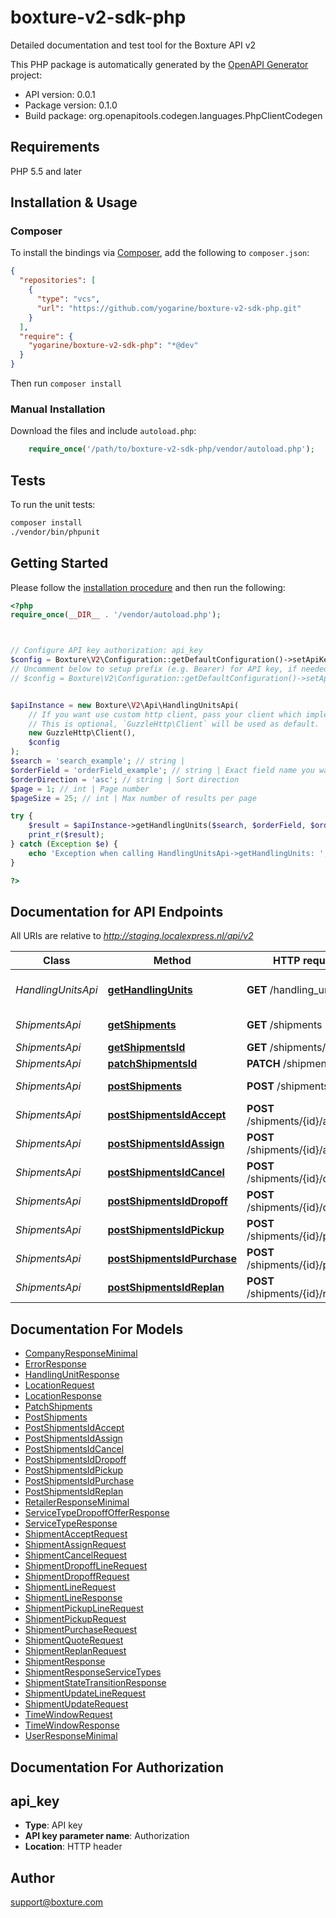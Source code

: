 # boxture-v2-sdk-php

Detailed documentation and test tool for the Boxture API v2

This PHP package is automatically generated by the [OpenAPI Generator](https://openapi-generator.tech) project:

- API version: 0.0.1
- Package version: 0.1.0
- Build package: org.openapitools.codegen.languages.PhpClientCodegen

## Requirements

PHP 5.5 and later

## Installation & Usage

### Composer

To install the bindings via [Composer](http://getcomposer.org/), add the following to `composer.json`:

```json
{
  "repositories": [
    {
      "type": "vcs",
      "url": "https://github.com/yogarine/boxture-v2-sdk-php.git"
    }
  ],
  "require": {
    "yogarine/boxture-v2-sdk-php": "*@dev"
  }
}
```

Then run `composer install`

### Manual Installation

Download the files and include `autoload.php`:

```php
    require_once('/path/to/boxture-v2-sdk-php/vendor/autoload.php');
```

## Tests

To run the unit tests:

```bash
composer install
./vendor/bin/phpunit
```

## Getting Started

Please follow the [installation procedure](#installation--usage) and then run the following:

```php
<?php
require_once(__DIR__ . '/vendor/autoload.php');



// Configure API key authorization: api_key
$config = Boxture\V2\Configuration::getDefaultConfiguration()->setApiKey('Authorization', 'YOUR_API_KEY');
// Uncomment below to setup prefix (e.g. Bearer) for API key, if needed
// $config = Boxture\V2\Configuration::getDefaultConfiguration()->setApiKeyPrefix('Authorization', 'Bearer');


$apiInstance = new Boxture\V2\Api\HandlingUnitsApi(
    // If you want use custom http client, pass your client which implements `GuzzleHttp\ClientInterface`.
    // This is optional, `GuzzleHttp\Client` will be used as default.
    new GuzzleHttp\Client(),
    $config
);
$search = 'search_example'; // string | 
$orderField = 'orderField_example'; // string | Exact field name you want to sort the output by
$orderDirection = 'asc'; // string | Sort direction
$page = 1; // int | Page number
$pageSize = 25; // int | Max number of results per page

try {
    $result = $apiInstance->getHandlingUnits($search, $orderField, $orderDirection, $page, $pageSize);
    print_r($result);
} catch (Exception $e) {
    echo 'Exception when calling HandlingUnitsApi->getHandlingUnits: ', $e->getMessage(), PHP_EOL;
}

?>
```

## Documentation for API Endpoints

All URIs are relative to *http://staging.localexpress.nl/api/v2*

Class | Method | HTTP request | Description
------------ | ------------- | ------------- | -------------
*HandlingUnitsApi* | [**getHandlingUnits**](docs/Api/HandlingUnitsApi.md#gethandlingunits) | **GET** /handling_units | List handling units
*ShipmentsApi* | [**getShipments**](docs/Api/ShipmentsApi.md#getshipments) | **GET** /shipments | List shipments
*ShipmentsApi* | [**getShipmentsId**](docs/Api/ShipmentsApi.md#getshipmentsid) | **GET** /shipments/{id} | 
*ShipmentsApi* | [**patchShipmentsId**](docs/Api/ShipmentsApi.md#patchshipmentsid) | **PATCH** /shipments/{id} | 
*ShipmentsApi* | [**postShipments**](docs/Api/ShipmentsApi.md#postshipments) | **POST** /shipments | Shipment quote
*ShipmentsApi* | [**postShipmentsIdAccept**](docs/Api/ShipmentsApi.md#postshipmentsidaccept) | **POST** /shipments/{id}/accept | Shipment accept
*ShipmentsApi* | [**postShipmentsIdAssign**](docs/Api/ShipmentsApi.md#postshipmentsidassign) | **POST** /shipments/{id}/assign | Shipment assign
*ShipmentsApi* | [**postShipmentsIdCancel**](docs/Api/ShipmentsApi.md#postshipmentsidcancel) | **POST** /shipments/{id}/cancel | Shipment cancel
*ShipmentsApi* | [**postShipmentsIdDropoff**](docs/Api/ShipmentsApi.md#postshipmentsiddropoff) | **POST** /shipments/{id}/dropoff | Shipment dropoff
*ShipmentsApi* | [**postShipmentsIdPickup**](docs/Api/ShipmentsApi.md#postshipmentsidpickup) | **POST** /shipments/{id}/pickup | Shipment pickup
*ShipmentsApi* | [**postShipmentsIdPurchase**](docs/Api/ShipmentsApi.md#postshipmentsidpurchase) | **POST** /shipments/{id}/purchase | Shipment purchase
*ShipmentsApi* | [**postShipmentsIdReplan**](docs/Api/ShipmentsApi.md#postshipmentsidreplan) | **POST** /shipments/{id}/replan | Shipment replan


## Documentation For Models

 - [CompanyResponseMinimal](docs/Model/CompanyResponseMinimal.md)
 - [ErrorResponse](docs/Model/ErrorResponse.md)
 - [HandlingUnitResponse](docs/Model/HandlingUnitResponse.md)
 - [LocationRequest](docs/Model/LocationRequest.md)
 - [LocationResponse](docs/Model/LocationResponse.md)
 - [PatchShipments](docs/Model/PatchShipments.md)
 - [PostShipments](docs/Model/PostShipments.md)
 - [PostShipmentsIdAccept](docs/Model/PostShipmentsIdAccept.md)
 - [PostShipmentsIdAssign](docs/Model/PostShipmentsIdAssign.md)
 - [PostShipmentsIdCancel](docs/Model/PostShipmentsIdCancel.md)
 - [PostShipmentsIdDropoff](docs/Model/PostShipmentsIdDropoff.md)
 - [PostShipmentsIdPickup](docs/Model/PostShipmentsIdPickup.md)
 - [PostShipmentsIdPurchase](docs/Model/PostShipmentsIdPurchase.md)
 - [PostShipmentsIdReplan](docs/Model/PostShipmentsIdReplan.md)
 - [RetailerResponseMinimal](docs/Model/RetailerResponseMinimal.md)
 - [ServiceTypeDropoffOfferResponse](docs/Model/ServiceTypeDropoffOfferResponse.md)
 - [ServiceTypeResponse](docs/Model/ServiceTypeResponse.md)
 - [ShipmentAcceptRequest](docs/Model/ShipmentAcceptRequest.md)
 - [ShipmentAssignRequest](docs/Model/ShipmentAssignRequest.md)
 - [ShipmentCancelRequest](docs/Model/ShipmentCancelRequest.md)
 - [ShipmentDropoffLineRequest](docs/Model/ShipmentDropoffLineRequest.md)
 - [ShipmentDropoffRequest](docs/Model/ShipmentDropoffRequest.md)
 - [ShipmentLineRequest](docs/Model/ShipmentLineRequest.md)
 - [ShipmentLineResponse](docs/Model/ShipmentLineResponse.md)
 - [ShipmentPickupLineRequest](docs/Model/ShipmentPickupLineRequest.md)
 - [ShipmentPickupRequest](docs/Model/ShipmentPickupRequest.md)
 - [ShipmentPurchaseRequest](docs/Model/ShipmentPurchaseRequest.md)
 - [ShipmentQuoteRequest](docs/Model/ShipmentQuoteRequest.md)
 - [ShipmentReplanRequest](docs/Model/ShipmentReplanRequest.md)
 - [ShipmentResponse](docs/Model/ShipmentResponse.md)
 - [ShipmentResponseServiceTypes](docs/Model/ShipmentResponseServiceTypes.md)
 - [ShipmentStateTransitionResponse](docs/Model/ShipmentStateTransitionResponse.md)
 - [ShipmentUpdateLineRequest](docs/Model/ShipmentUpdateLineRequest.md)
 - [ShipmentUpdateRequest](docs/Model/ShipmentUpdateRequest.md)
 - [TimeWindowRequest](docs/Model/TimeWindowRequest.md)
 - [TimeWindowResponse](docs/Model/TimeWindowResponse.md)
 - [UserResponseMinimal](docs/Model/UserResponseMinimal.md)


## Documentation For Authorization



## api_key


- **Type**: API key
- **API key parameter name**: Authorization
- **Location**: HTTP header



## Author

support@boxture.com

